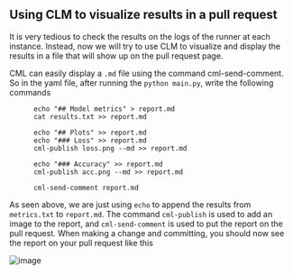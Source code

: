 ## Using CLM to visualize results in a pull request

It is very tedious to check the results on the logs of the runner at each instance. Instead, now we will try to use CLM to visualize and display the results in a file
that will show up on the pull request page. 


CML can easily display a `.md` file using the command cml-send-comment. So in the yaml file, after running the `python main.py`, write the following commands


          
          echo "## Model metrics" > report.md
          cat results.txt >> report.md
          
          echo "## Plots" >> report.md
          echo "### Loss" >> report.md
          cml-publish loss.png --md >> report.md
          
          echo "### Accuracy" >> report.md
          cml-publish acc.png --md >> report.md
          
          cml-send-comment report.md
                   


As seen above, we are just using `echo` to append the results from `metrics.txt` to `report.md`. The command `cml-publish` is used to add an image to the report, and `cml-send-comment` is used to put the report on the pull request. When making a change and committing, you should now see the report on your pull request like this

![image](https://user-images.githubusercontent.com/27778126/166103751-ac91c02c-1e0e-46d0-9fc0-23dd6d3965ce.png)



